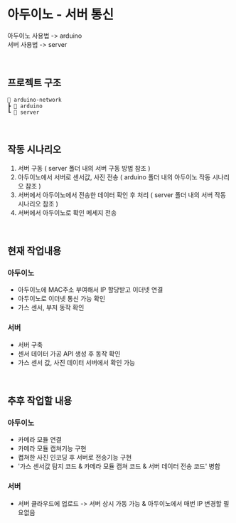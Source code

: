 # 아두이노 - 서버 통신

아두이노 사용법 -> arduino<br>
서버 사용법 -> server

<br>

## 프로젝트 구조
```
📂 arduino-network
┣ 📂 arduino
┗ 📂 server
```

<br>

## 작동 시나리오

1. 서버 구동 ( server 폴더 내의 서버 구동 방법 참조 )
2. 아두이노에서 서버로 센서값, 사진 전송 ( arduino 폴더 내의 아두이노 작동 시나리오 참조 )
3. 서버에서 아두이노에서 전송한 데이터 확인 후 처리 ( server 폴더 내의 서버 작동 시나리오 참조 )
4. 서버에서 아두이노로 확인 메세지 전송

<br>

## 현재 작업내용
### 아두이노
- 아두이노에 MAC주소 부여해서 IP 할당받고 이더넷 연결 <br>
- 아두이노로 이더넷 통신 가능 확인<br>
- 가스 센서, 부저 동작 확인 <br>

### 서버
- 서버 구축 <br>
- 센서 데이터 가공 API 생성 후 동작 확인<br>
- 가스 센서 값, 사진 데이터 서버에서 확인 가능
<br>

## 추후 작업할 내용
### 아두이노
- 카메라 모듈 연결<br>
- 카메라 모듈 캡쳐기능 구현<br>
- 켭쳐한 사진 인코딩 후 서버로 전송기능 구현<br>
- '가스 센서값 탐지 코드 & 카메라 모듈 캡쳐 코드 & 서버 데이터 전송 코드' 병합<br>

### 서버
- 서버 클라우드에 업로드 -> 서버 상시 가동 가능 & 아두이노에서 매번 IP 변경할 필요없음<br>
